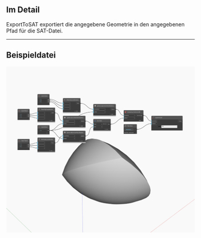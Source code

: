 ## Im Detail
ExportToSAT exportiert die angegebene Geometrie in den angegebenen Pfad für die SAT-Datei.
___
## Beispieldatei

![ExportToSAT](./Autodesk.DesignScript.Geometry.Geometry.ExportToSAT_img.jpg)

